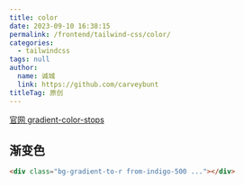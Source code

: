 ```yaml
---
title: color
date: 2023-09-10 16:38:15
permalink: /frontend/tailwind-css/color/
categories: 
  - tailwindcss
tags: null
author: 
  name: 诚城
  link: https://github.com/carveybunt
titleTag: 原创
---
```


[官网 gradient-color-stops](https://tailwindcss.com/docs/gradient-color-stops)

## 渐变色

```html
<div class="bg-gradient-to-r from-indigo-500 ..."></div>

```
